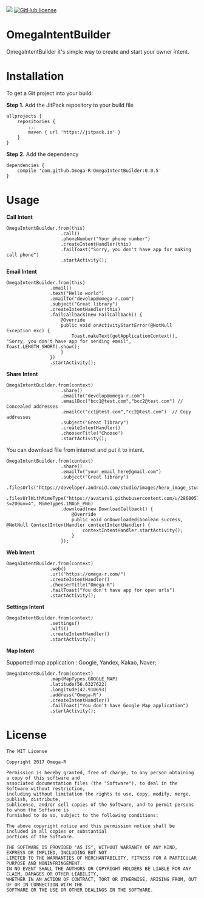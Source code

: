 [![](https://jitpack.io/v/Omega-R/OmegaIntentBuilder.svg)](https://jitpack.io/#Omega-R/OmegaIntentBuilder)
[![GitHub license](https://img.shields.io/github/license/mashape/apistatus.svg)](https://opensource.org/licenses/MIT)

# OmegaIntentBuilder
OmegaIntentBuilder it's simple way to create and start your owner intent. 

# Installation
To get a Git project into your build:

**Step 1.** Add the JitPack repository to your build file
```
allprojects {
    repositories {
        ...
        maven { url 'https://jitpack.io' }
    }
}
```
**Step 2.** Add the dependency
```
dependencies {
    compile 'com.github.Omega-R:OmegaIntentBuilder:0.0.5'
}
```
# Usage

**Call Intent**
```
OmegaIntentBuilder.from(this)
                    .call()
                    .phoneNumber("Your phone number")
                    .createIntentHandler(this)
                    .failToast("Sorry, you don't have app for making call phone")
                    .startActivity();
```

**Email Intent**
```
OmegaIntentBuilder.from(this)
                .email()
                .text("Hello world")
                .emailTo("develop@omega-r.com")
                .subject("Great library")
                .createIntentHandler(this)
                .failCallback(new FailCallback() {
                    @Override
                    public void onActivityStartError(@NotNull Exception exc) {
                        Toast.makeText(getApplicationContext(), "Sorry, you don't have app for sending email", Toast.LENGTH_SHORT).show();
                    }
                })
                .startActivity();
```

**Share Intent**
```
OmegaIntentBuilder.from(context)
                    .share()
                    .emailTo("develop@omega-r.com")
                    .emailBcc("bcc1@test.com","bcc2@test.com") // Concealed addresses
                    .emailCc("cc1@test.com","cc2@test.com")  // Copy addresses
                    .subject("Great library")
                    .createIntentHandler()
                    .chooserTitle("Choose")
                    .startActivity();
```

You can download file from internet and put it to intent. 
```
OmegaIntentBuilder.from(context)
                    .share()
                    .emailTo("your_email_here@gmail.com")
                    .subject("Great library")
                    .filesUrls("https://developer.android.com/studio/images/hero_image_studio.png")
                    .filesUrlWithMimeType("https://avatars1.githubusercontent.com/u/28600571?s=200&v=4", MimeTypes.IMAGE_PNG)
                    .download(new DownloadCallback() {
                        @Override
                        public void onDownloaded(boolean success, @NotNull ContextIntentHandler contextIntentHandler) {
                            contextIntentHandler.startActivity();
                        }
                    });
```

**Web Intent**
```
OmegaIntentBuilder.from(context)
                .web()
                .url("https://omega-r.com/")
                .createIntentHandler()
                .chooserTitle("Omega-R")
                .failToast("You don't have app for open urls")
                .startActivity();
```

**Settings Intent**
```
OmegaIntentBuilder.from(context)
                .settings()
                .wifi()
                .createIntentHandler()
                .startActivity();
```

**Map Intent**

Supported map application : Google, Yandex, Kakao, Naver;
```
OmegaIntentBuilder.from(context)
                .map(MapTypes.GOOGLE_MAP)
                .latitude(56.6327622)
                .longitude(47.910693)
                .address("Omega-R")
                .createIntentHandler()
                .failToast("You don't have Google Map application")
                .startActivity();
```


# License
```
The MIT License

Copyright 2017 Omega-R

Permission is hereby granted, free of charge, to any person obtaining a copy of this software and 
associated documentation files (the "Software"), to deal in the Software without restriction, 
including without limitation the rights to use, copy, modify, merge, publish, distribute, 
sublicense, and/or sell copies of the Software, and to permit persons to whom the Software is 
furnished to do so, subject to the following conditions:

The above copyright notice and this permission notice shall be included in all copies or substantial
portions of the Software.

THE SOFTWARE IS PROVIDED "AS IS", WITHOUT WARRANTY OF ANY KIND, EXPRESS OR IMPLIED, INCLUDING BUT NOT 
LIMITED TO THE WARRANTIES OF MERCHANTABILITY, FITNESS FOR A PARTICULAR PURPOSE AND NONINFRINGEMENT. 
IN NO EVENT SHALL THE AUTHORS OR COPYRIGHT HOLDERS BE LIABLE FOR ANY CLAIM, DAMAGES OR OTHER LIABILITY, 
WHETHER IN AN ACTION OF CONTRACT, TORT OR OTHERWISE, ARISING FROM, OUT OF OR IN CONNECTION WITH THE 
SOFTWARE OR THE USE OR OTHER DEALINGS IN THE SOFTWARE.
```
